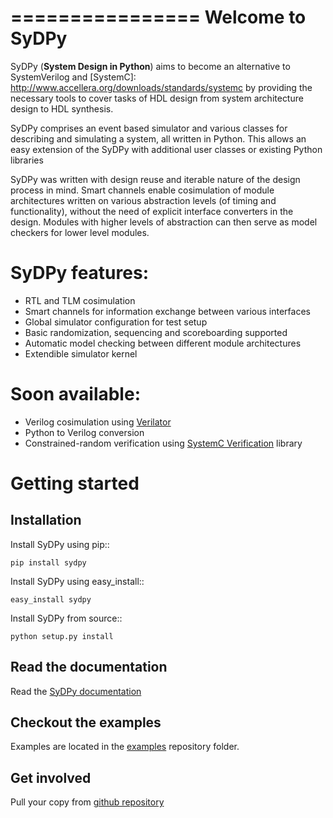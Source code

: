 ================
Welcome to SyDPy
================

SyDPy (**System Design in Python**) aims to become an alternative to SystemVerilog and 
[SystemC]: <http://www.accellera.org/downloads/standards/systemc> by providing the necessary tools to cover tasks of 
HDL design from system architecture design to HDL synthesis.

SyDPy comprises an event based simulator and various classes for describing and simulating a system, all written in Python. 
This allows an easy extension of the SyDPy with additional user classes or existing Python libraries

SyDPy was written with design reuse and iterable nature of the design process in mind. Smart channels enable cosimulation of 
module architectures written on various abstraction levels (of timing and functionality), without the need of explicit 
interface converters in the design. Modules with higher levels of abstraction can then serve as model checkers for lower
level modules. 

SyDPy features:
===============
 - RTL and TLM cosimulation
 - Smart channels for information exchange between various interfaces
 - Global simulator configuration for test setup
 - Basic randomization, sequencing and scoreboarding supported
 - Automatic model checking between different module architectures
 - Extendible simulator kernel
 
Soon available:
===============
 - Verilog cosimulation using [Verilator](<http://www.veripool.org/wiki/verilator>)
 - Python to Verilog conversion
 - Constrained-random verification using [SystemC Verification]( <http://www.accellera.org/downloads/standards/systemc>) library
 
Getting started
===============

Installation
------------

Install SyDPy using pip::

  `pip install sydpy`

Install SyDPy using easy_install::

  `easy_install sydpy`
  
Install SyDPy from source::

  `python setup.py install`

Read the documentation
----------------------

Read the [SyDPy documentation](<http://sydpy.readthedocs.org/en/latest/>)

Checkout the examples
---------------------

Examples are located in the [examples](<https://github.com/bogdanvuk/sydpy/tree/master/examples>) repository folder.

Get involved
------------

Pull your copy from [github repository](<https://github.com/bogdanvuk/sydpy>)


 